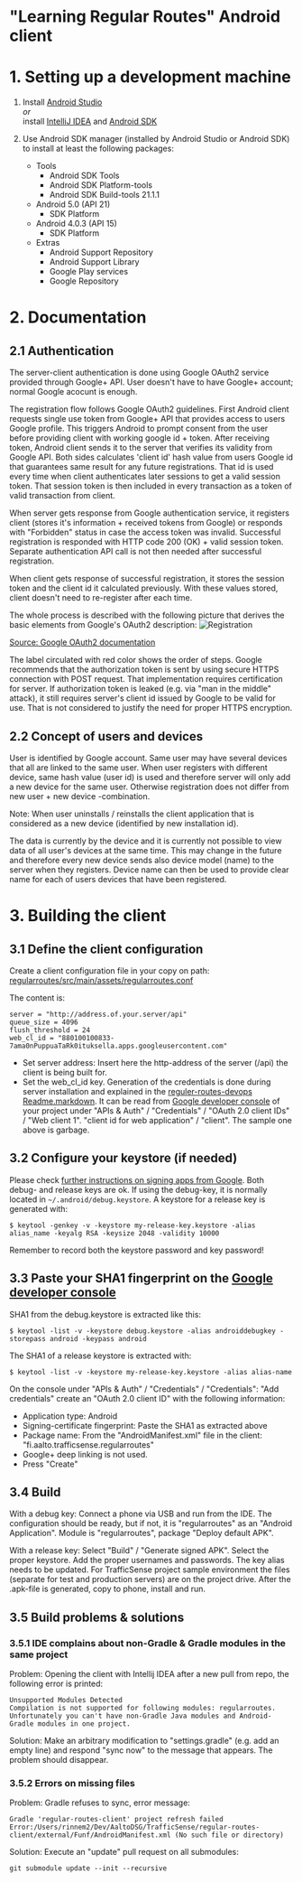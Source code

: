 "Learning Regular Routes" Android client
========================================

# 1. Setting up a development machine


1. Install [Android Studio](https://developer.android.com/sdk/installing/studio.html)<br>
   *or*<br>
   install [IntelliJ IDEA](http://www.jetbrains.com/idea/download/) and [Android SDK](https://developer.android.com/sdk/index.html)
2. Use Android SDK manager (installed by Android Studio or Android SDK) to install at least the following packages:

    + Tools
      + Android SDK Tools
      + Android SDK Platform-tools
      + Android SDK Build-tools 21.1.1
    + Android 5.0 (API 21)
      + SDK Platform
    + Android 4.0.3 (API 15)
      + SDK Platform
    + Extras
      + Android Support Repository
      + Android Support Library
      + Google Play services
      + Google Repository
      
      
# 2. Documentation
    
  
## 2.1 Authentication

The server-client authentication is done using Google OAuth2 service provided through Google+ API. User doesn't have to have Google+ account; normal Google acocunt is enough.
  
The registration flow follows Google OAuth2 guidelines. First Android client requests single use token from Google+ API that provides access to users Google profile. This triggers Android to prompt consent from the user before providing client with working google id + token. After receiving token, Android client sends it to the server that verifies its validity from Google API. Both sides calculates 'client id' hash value from users Google id that guarantees same result for any future registrations. That id is used every time when client authenticates later sessions to get a valid session token. That session token is then included in every transaction as a token of valid transaction from client. 
  
When server gets response from Google authentication service, it registers client (stores it's information + received tokens from Google) or responds with "Forbidden" status in case the access token was invalid. Successful registration is responded with HTTP code 200 (OK) + valid session token. Separate authentication API call is not then needed after successful registration.

When client gets response of successful registration, it stores the session token and the client id it calculated previously. With these values stored, client doesn't need to re-register after each time. 

The whole process is described with the following picture that derives the basic elements from Google's OAuth2 description: 
    ![Registration](http://i.imgur.com/A5BpdXA.png)
  
[Source: Google OAuth2 documentation](https://developers.google.com/accounts/docs/OAuth2)

The label circulated with red color shows the order of steps. Google recommends that the authorization token is sent by using secure HTTPS connection with POST request. That implementation requires certification for server. If authorization token is leaked (e.g. via "man in the middle" attack), it still requires server's client id issued by Google to be valid for use. That is not considered to justify the need for proper HTTPS encryption. 

## 2.2 Concept of users and devices
User is identified by Google account. Same user may have several devices that all are linked to the same user. When user registers with different device, same hash value (user id) is used and therefore server will only add a new device for the same user. Otherwise registration does not differ from new user + new device -combination.

Note: When user uninstalls / reinstalls the client application that is considered as a new device (identified by new installation id). 

The data is currently by the device and it is currently not possible to view data of all user's devices at the same time. This may change in the future and therefore every new device sends also device model (name) to the server when they registers. Device name can then be used to provide clear name for each of users devices that have been registered. 

# 3. Building the client

## 3.1 Define the client configuration

Create a client configuration file in your copy on path: [regularroutes/src/main/assets/regularroutes.conf](https://github.com/aalto-trafficsense/regular-routes-client/blob/master/regularroutes/src/main/assets/regularroutes.conf)

The content is:

    server = "http://address.of.your.server/api"
    queue_size = 4096
    flush_threshold = 24
    web_cl_id = "880100100833-7ama0nPuppuaTaRk0ituksella.apps.googleusercontent.com"

* Set server address: Insert here the http-address of the server (/api) the client is being built for.
* Set the web_cl_id key. Generation of the credentials is done during server installation and explained in the [reguler-routes-devops Readme.markdown](https://github.com/aalto-trafficsense/regular-routes-devops/blob/master/README.markdown). It can be read from [Google developer console](https://console.developers.google.com/) of your project under "APIs & Auth" / "Credentials" / "OAuth 2.0 client IDs" / "Web client 1". "client id for web application" / "client". The sample one above is garbage.

## 3.2 Configure your keystore (if needed)

Please check [further instructions on signing apps from Google](https://developer.android.com/tools/publishing/app-signing.html). Both debug- and release keys are ok. If using the debug-key, it is normally located in `~/.android/debug.keystore`. A keystore for a release key is generated with:

    $ keytool -genkey -v -keystore my-release-key.keystore -alias alias_name -keyalg RSA -keysize 2048 -validity 10000

Remember to record both the keystore password and key password! 
    
## 3.3 Paste your SHA1 fingerprint on the [Google developer console](https://console.developers.google.com/) 

SHA1 from the debug.keystore is extracted like this:

    $ keytool -list -v -keystore debug.keystore -alias androiddebugkey -storepass android -keypass android

The SHA1 of a release keystore is extracted with:

    $ keytool -list -v -keystore my-release-key.keystore -alias alias-name

On the console under "APIs & Auth" / "Credentials" / "Credentials": "Add credentials" create an "OAuth 2.0 client ID" with the following information:
* Application type: Android
* Signing-certificate fingerprint: Paste the SHA1 as extracted above
* Package name: From the "AndroidManifest.xml" file in the client: "fi.aalto.trafficsense.regularroutes"
* Google+ deep linking is not used.
* Press "Create"

## 3.4 Build

With a debug key: Connect a phone via USB and run from the IDE. The configuration should be ready, but if not, it is "regularroutes" as an "Android Application". Module is "regularroutes", package "Deploy default APK".

With a release key: Select "Build" / "Generate signed APK". Select the proper keystore. Add the proper usernames and passwords. The key alias needs to be updated. For TrafficSense project sample environment the files (separate for test and production servers) are on the project drive. After the .apk-file is generated, copy to phone, install and run.

## 3.5 Build problems & solutions

### 3.5.1 IDE complains about non-Gradle & Gradle modules in the same project

Problem: Opening the client with Intellij IDEA after a new pull from repo, the following error is printed:

    Unsupported Modules Detected
    Compilation is not supported for following modules: regularroutes. Unfortunately you can't have non-Gradle Java modules and Android-Gradle modules in one project.

Solution: Make an arbitrary modification to "settings.gradle" (e.g. add an empty line) and respond "sync now" to the message that appears. The problem should disappear.

### 3.5.2 Errors on missing files

Problem: Gradle refuses to sync, error message:

    Gradle 'regular-routes-client' project refresh failed
    Error:/Users/rinnem2/Dev/AaltoDSG/TrafficSense/regular-routes-client/external/Funf/AndroidManifest.xml (No such file or directory)

Solution: Execute an "update" pull request on all submodules:

    git submodule update --init --recursive

